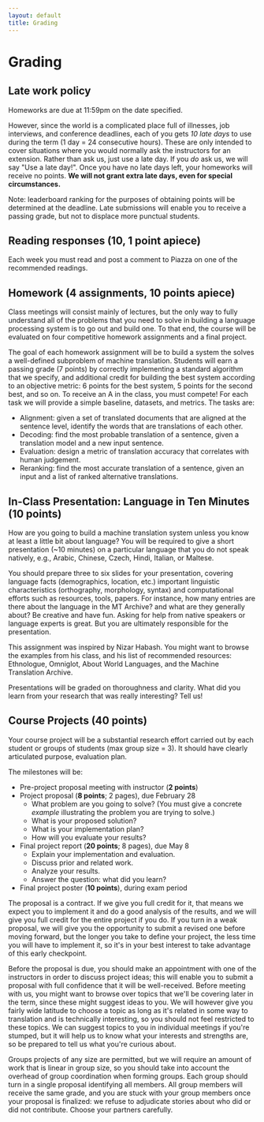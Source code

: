 ```yaml
---
layout: default
title: Grading
---
```

# Grading

## Late work policy

Homeworks are due at 11:59pm on the date specified.

However, since the world is a complicated place full of illnesses, job interviews, and conference deadlines, each of you gets *10 late days* to use during the term (1 day = 24 consecutive hours). These are only intended to cover situations where you would normally ask the instructors for an extension. Rather than ask us, just use a late day. If you *do* ask us, we will say "Use a late day!". Once you have no late days left, your homeworks will receive no points. **We will not grant extra late days, even for special circumstances.**

Note: leaderboard ranking for the purposes of obtaining points will be determined at the deadline. Late submissions will enable you to receive a passing grade, but not to displace more punctual students.

## Reading responses (10, 1 point apiece)

Each week you must read and post a comment to Piazza on one of the recommended readings.

## Homework (4 assignments, 10 points apiece)

Class meetings will consist mainly of lectures, but the only way to fully understand all of the problems that you need to solve in building a language processing system is to go out and build one. To that end, the course will be evaluated on four competitive homework assignments and a final project.

The goal of each homework assignment will be to build a system the solves a well-defined subproblem of machine translation. Students will earn a passing grade (7 points) by correctly implementing a standard algorithm that we specify, and additional credit for building the best system according to an objective metric: 6 points for the best system, 5 points for the second best, and so on. To receive an A in the class, you must compete! For each task we will provide a simple baseline, datasets, and metrics. The tasks are:

 * Alignment: given a set of translated documents that are aligned at the sentence level, identify the words that are translations of each other.
 * Decoding: find the most probable translation of a sentence, given a translation model and a new input sentence.
 * Evaluation: design a metric of translation accuracy that correlates with human judgement.
 * Reranking: find the most accurate translation of a sentence, given an input and a list of ranked alternative translations.

## In-Class Presentation: Language in Ten Minutes (10 points)
How are you going to build a machine translation system unless you know at least a little bit about language? You will be required to give a short presentation (~10 minutes) on a particular language that you do not speak natively, e.g., Arabic, Chinese, Czech, Hindi, Italian, or Maltese.

You should prepare three to six slides for your presentation, covering language facts (demographics, location, etc.) important linguistic characteristics (orthography, morphology, syntax) and computational efforts such as resources, tools, papers. For instance, how many entries are there about the language in the MT Archive? and what are they generally about? Be creative and have fun. Asking for help from native speakers or language experts is great. But you are ultimately responsible for the presentation.

This assignment was inspired by Nizar Habash. You might want to browse the examples from his class, and his list of recommended resources: Ethnologue, Omniglot, About World Languages, and the Machine Translation Archive.

Presentations will be graded on thoroughness and clarity. What did you learn from your research that was really interesting? Tell us!

## Course Projects (40 points)
Your course project will be a substantial research effort carried out by each student or groups of students (max group size = 3). It should have clearly articulated purpose, evaluation plan.

The milestones will be:
 * Pre-project proposal meeting with instructor (**2 points**)
 * Project proposal (**8 points**; 2 pages), due February 28
   * What problem are you going to solve? (You must give a concrete *example* illustrating the problem you are trying to solve.)
   * What is your proposed solution?
   * What is your implementation plan?
   * How will you evaluate your results?
 * Final project report (**20 points**; 8 pages), due May 8
   * Explain your implementation and evaluation.
   * Discuss prior and related work.
   * Analyze your results.
   * Answer the question: what did you learn?
 * Final project poster (**10 points**), during exam period

The proposal is a contract. If we give you full credit for it, that means we expect you to implement it and do a good analysis of the results, and we will give you full credit for the entire project if you do. If you turn in a weak proposal, we will give you the opportunity to submit a revised one before moving forward, but the longer you take to define your project, the less time you will have to implement it, so it's in your best interest to take advantage of this early checkpoint.

Before the proposal is due, you should make an appointment with one of the instructors in order to discuss project ideas; this will enable you to submit a proposal with full confidence that it will be well-received. Before meeting with us, you might want to browse over topics that we'll be covering later in the term, since these might suggest ideas to you. We will however give you fairly wide latitude to choose a topic as long as it's related in some way to translation and is technically interesting, so you should not feel restricted to these topics. We can suggest topics to you in individual meetings if you're stumped, but it will help us to know what your interests and strengths are, so be prepared to tell us what you're curious about.

Groups projects of any size are permitted, but we will require an amount of work that is linear in group size, so you should take into account the overhead of group coordination when forming groups. Each group should turn in a single proposal identifying all members. All group members will receive the same grade, and you are stuck with your group members once your proposal is finalized: we refuse to adjudicate stories about who did or did not contribute. Choose your partners carefully.

